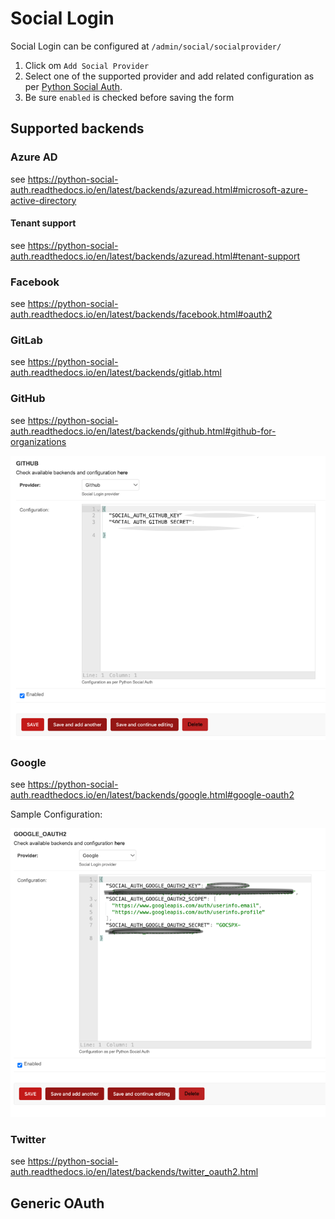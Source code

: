 # Social Login

Social Login can be configured at `/admin/social/socialprovider/`

1. Click om `Add Social Provider`
2. Select one of the supported provider and add related configuration as
   per [Python Social Auth](https://python-social-auth.readthedocs.io/).
3. Be sure `enabled` is checked before saving the form

## Supported backends

### Azure AD

see <https://python-social-auth.readthedocs.io/en/latest/backends/azuread.html#microsoft-azure-active-directory>

#### Tenant support

see <https://python-social-auth.readthedocs.io/en/latest/backends/azuread.html#tenant-support>


### Facebook

see <https://python-social-auth.readthedocs.io/en/latest/backends/facebook.html#oauth2>


### GitLab

see <https://python-social-auth.readthedocs.io/en/latest/backends/gitlab.html>

### GitHub

see <https://python-social-auth.readthedocs.io/en/latest/backends/github.html#github-for-organizations>

![Image title](_screenshots/sso_github.png)

### Google

see <https://python-social-auth.readthedocs.io/en/latest/backends/google.html#google-oauth2>

Sample Configuration:

![Image title](_screenshots/sso_google.png)


### Twitter

see <https://python-social-auth.readthedocs.io/en/latest/backends/twitter_oauth2.html>




## Generic OAuth
